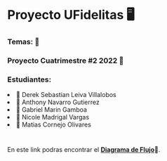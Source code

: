 <h1>Proyecto UFidelitas 🖥️</h1>
<h3>Temas:  🚧</h3>
<h3>Proyecto Cuatrimestre #2 2022 🧿</h3>
<h3>Estudiantes: </h3>
<li>🐶 Derek Sebastian Leiva Villalobos</li>
<li>🦊 Anthony Navarro Gutierrez</li>
<li>🐼 Gabriel Marin Gamboa</li>
<li>🦄 Nicole Madrigal Vargas</li>
<li>🐻 Matias Cornejo Olivares</li>

<h1></h1>

En este link podras encontrar el  <b>[Diagrama de Flujo](https://lucid.app/lucidchart/bc8de070-980d-4b08-b324-291803146586/edit?viewport_loc=-124%2C-143%2C2164%2C1217%2C0_0&invitationId=inv_9f0dfaf4-4e56-4461-90b2-6cfe8e6eded5#)</b>🎈.





